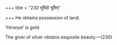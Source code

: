 +++
title = "230 भूमिदो भूमिम्"

+++
He obtains possession of land.

‘*Hiraṇya*’ is *gold*.

The giver of silver obtains exquisite beauty.—(230)


